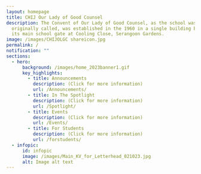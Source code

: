 ```yaml
---
layout: homepage
title: CHIJ Our Lady of Good Counsel
description: The Convent of Our Lady of Good Counsel, as the school was
  originally called, was established in the 1960 in a single building block with
  its main school gate at Cooling Close, Serangoon Gardens.
image: /images/CHIJOLGC shareicon.jpg
permalink: /
notification: ""
sections:
  - hero:
      background: /images/home_2023banner1.gif
      key_highlights:
        - title: Announcements
          description: (Click for more information)
          url: /Announcements/
        - title: In The Spotlight
          description: (Click for more information)
          url: /Spotlight/
        - title: Events
          description: (Click for more information)
          url: /Events/
        - title: For Students
          description: (Click for more information)
          url: /forstudents/
  - infopic:
      id: infopic
      image: /images/Main_KV_for_Letterhead_021023.jpg
      alt: Image alt text
---
```

